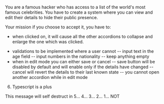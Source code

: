 You are a famous hacker who has access to a list of the world's most famous celebrities.
You have to create a system where you can view and edit their details to hide their public presence.

Your mission if you choose to accept it, you have to:

<!-- 1. Create the user interface provided with the design provided -->

<!-- 2. The page should have a search bar to search the list by celebrity name. -->

<!-- 3. The user list item is an accordion, -->

- when clicked on, it will cause all the other accordions to collapse and enlarge the one which was clicked.
  <!-- - If clicked on the same one it will collapse. -->
  <!-- - Manage the + and - icons in open or collapsed mode (collapsed = - | open = +) -->

<!-- 4. Fetch the JSON file provided to fill the list of users. (NOTE - YOU CANNOT EDIT THE JSON FILE) -->

   <!-- - You have to calculate the age of the user based on the date of birth provided -->
   <!-- - gender should be a dropdown (Male | Female | Transgender | Rather not say | Other) -->
   <!-- - country is a text field -->
   <!-- - Description is a text area -->

<!-- 5. Provide buttons to edit or delete -->

   <!-- - edit mode will let you edit the details of the user in the exact place -->
   <!-- - you can only edit the user if the user is an adult -->

- validations to be implemented where a user cannot
  -- input text in the age field
  -- input numbers in the nationality
  -- keep anything empty
- when in edit mode you can either save or cancel
  -- save button will be disabled by default and will enable only if the details have changed
    <!-- -- save click will update the user's details -->
  -- cancel will revert the details to their last known state
  -- you cannot open another accordion while in edit mode
  <!-- - delete mode should alert you if you actually want to delete the user -->
  <!-- -- if yes - the user will be deleted -->
    <!-- -- if no - do nothing -->

6. Typescript is a plus

This message will self destruct in 5... 4... 3... 2... 1... NOT
